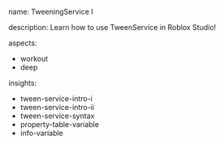 name: TweeningService I

description: Learn how to use TweenService in Roblox Studio!

aspects:
- workout
- deep

insights:
- tween-service-intro-i
- tween-service-intro-ii
- tween-service-syntax
- property-table-variable
- info-variable


